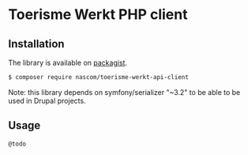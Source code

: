 # Toerisme Werkt PHP client

## Installation


The library is available on [packagist](https://packagist.org/packages/nascom/toerisme-werkt-api-client).

```bash
$ composer require nascom/toerisme-werkt-api-client
```

Note: this library depends on symfony/serializer "~3.2" to be able to be
used in Drupal projects.

## Usage

```
@todo
```
